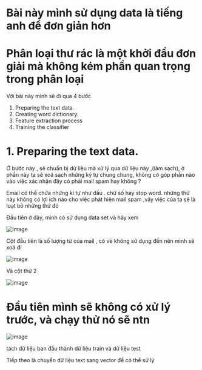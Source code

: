 # Bài này mình sử dụng data là tiếng anh để đơn giản hơn
# Phân loại thư rác là một khởi đầu đơn giải mà không kém phần quan trọng trong phân loại
Với bài này mình sẽ đi qua 4 bước
1. Preparing the text data.
2. Creating word dictionary.
3. Feature extraction process
4. Training the classifier

# 1. Preparing the text data.
Ở bước này , sẽ chuẩn bị dữ liệu mà xử lý qua dữ liệu này ,(làm sạch), ở phần này ta sẽ xoá sạch những ký tự chung chung, không có góp phần nào vào việc xác nhận đây có phải mail spam hay không ?

Email có thể chứa những kí tự như dấu . chữ số hay stop word. những thứ này không có lợi ích nào cho việc phát hiện mail spam ,vậy việc của ta sẽ là loạt bỏ những thứ đó

Đầu tiên ở đây, mình có sử dụng data set và hãy xem

![image](https://user-images.githubusercontent.com/65381453/130807880-6da2f057-5b1b-4735-9782-465b5677c121.png)

Cột đầu tiên là số lượng từ của mail , có vẻ không sử dụng đến nên mình sẽ xoá đi

![image](https://user-images.githubusercontent.com/65381453/130808456-7bae70e1-f17d-43a7-b41d-5a32a540c928.png)

Và cột thứ 2

![image](https://user-images.githubusercontent.com/65381453/130809492-0554d08b-fef6-4d9e-808c-1239ef1ac633.png)


# Đầu tiên mình sẽ không có xử lý trước, và chạy thử nó sẽ ntn

![image](https://user-images.githubusercontent.com/65381453/130990030-6b17443d-f708-4e58-8b15-5f4a6d064b46.png)

tách dữ liệu ban đầu thành dữ liệu train và dữ liệu test

Tiếp theo là chuyển dữ liệu text sang vector để có thể sử lý

